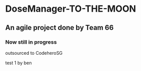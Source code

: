 # DoseManager-TO-THE-MOON

## An agile project done by Team 66

### Now still in progress

outsourced to CodeheroSG

test 1 by ben